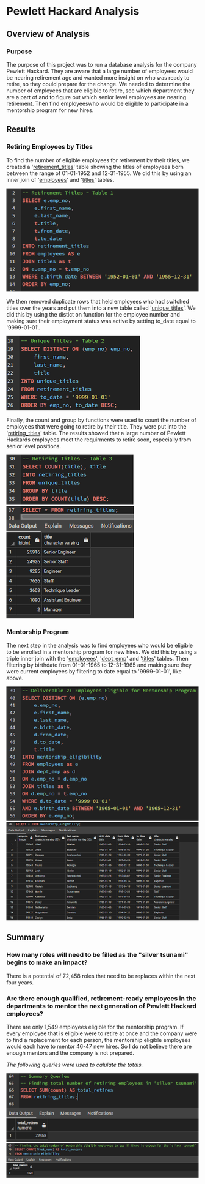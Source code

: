 # Pewlett Hackard Analysis
## Overview of Analysis
### Purpose
The purpose of this project was to run a database analysis for the company Pewlett Hackard. They are aware that a large number of employees would be nearing retirement age and wanted more insight on who was ready to retire, so they could prepare for the change. We needed to determine the number of employees that are eligible to retire, see which department they are a part of and to figure out which senior level employees are nearing retirement. Then find employeeswho would be eligible to participate in a mentorship program for new hires.

## Results
### Retiring Employees by Titles
To find the number of eligible employees for retirement by their titles, we created a '[retirement_titles](https://github.com/rickystuart1/Pewlett-Hackard-Analysis/blob/main/Data/retirement_titles.csv)' table showing the titles of employees born between the range of 01-01-1952 and 12-31-1955. We did this by using an inner join of '[employees](https://github.com/rickystuart1/Pewlett-Hackard-Analysis/blob/main/Data/employees.csv)' and '[titles](https://github.com/rickystuart1/Pewlett-Hackard-Analysis/blob/main/Data/titles.csv)' tables.

<img src="Queries/retirement_titles_code.png" >

We then removed duplicate rows that held employees who had switched titles over the years and put them into a new table called '[unique_titles](https://github.com/rickystuart1/Pewlett-Hackard-Analysis/blob/main/Data/unique_titles.csv)'. We did this by using the distict on function for the employee number and making sure their employment status was active by setting to_date equal to '9999-01-01'.

<img src="Queries/unique_titles_code.png">

Finally, the count and group by functions were used to count the number of employees that were going to retire by their title. They were put into the '[retiring_titles](https://github.com/rickystuart1/Pewlett-Hackard-Analysis/blob/main/Data/retiring_titles.csv)' table. The results showed that a large number of Pewlett Hackards employees meet the requirments to retire soon, especially from senior level positions. 

<img src="Queries/retiring_titles_code.png">

<img src="Queries/retiring_titles_result.png">

### Mentorship Program
The next step in the analysis was to find employees who would be eligible to be enrolled in a mentorship program for new hires. We did this by using a triple inner join with the '[employees](https://github.com/rickystuart1/Pewlett-Hackard-Analysis/blob/main/Data/employees.csv)', '[dept_emp](https://github.com/rickystuart1/Pewlett-Hackard-Analysis/blob/main/Data/dept_emp.csv)' and '[titles](https://github.com/rickystuart1/Pewlett-Hackard-Analysis/blob/main/Data/retirement_titles.csv)' tables. Then filtering by birthdate from 01-01-1965 to 12-31-1965 and making sure they were current employees by filtering to date equal to '9999-01-01', like above. 

<img src="Queries/mentorship_eligibility_code.png">

<img src="Queries/mentorship_eligibility_result.png">


## Summary

### How many roles will need to be filled as the "silver tsunami" begins to make an impact?

There is a potential of 72,458 roles that need to be replaces within the next four years.  

### Are there enough qualified, retirement-ready employees in the departments to mentor the next generation of Pewlett Hackard employees?

There are only 1,549 employees eligible for the mentorship program. If every employee that is eligible were to retire at once and the company were to find a replacement for each person, the mentorship eligible employees would each have to mentor 46-47 new hires. So I do not believe there are enough mentors and the company is not prepared.

*The following queries were used to calulate the totals.*

<img src="Queries/total_retires_query.png" >
<img src="Queries/total_mentors.png" >

